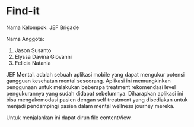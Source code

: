 # Find-it
Nama Kelompok: JEF Brigade

Nama Anggota:
1. Jason Susanto
2. Elyssa Davina Giovanni
3. Felicia Natania

JEF Mental. adalah sebuah aplikasi mobile yang dapat mengukur potensi gangguan kesehatan mental seseorang. Aplikasi ini memungkinkan penggunaan untuk melakukan beberapa treatment rekomendasi level pengukurannya yang sudah didapat sebelumnya. Diharapkan aplikasi ini bisa mengakomodasi pasien dengan self treatment yang disediakan untuk menjadi pendampingi pasien dalam mental wellness journey mereka.

Untuk menjalankan ini dapat dirun file contentView.
